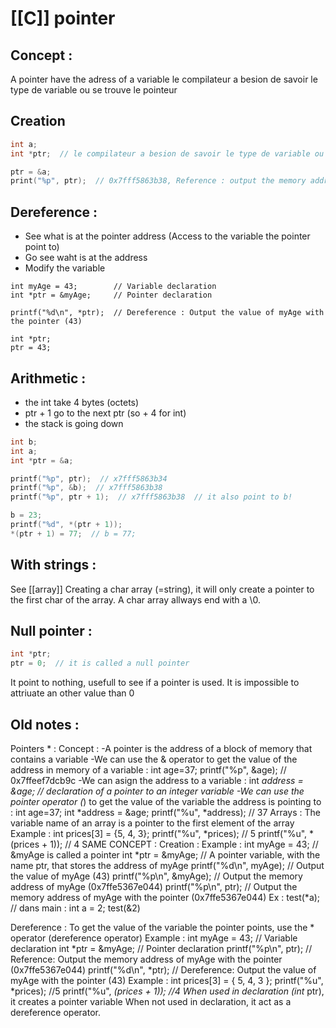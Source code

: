 # [[C]] pointer

## Concept :
A pointer have the adress of a variable
le compilateur a besion de savoir le type de variable ou se trouve le pointeur

## Creation
```C
int a;
int *ptr;  // le compilateur a besion de savoir le type de variable ou se trouve le pointeur

ptr = &a;
print("%p", ptr);  // 0x7fff5863b38, Reference : output the memory address
```

## Dereference :
- See what is at the pointer address (Access to the variable the pointer point to)
- Go see waht is at the address
- Modify the variable 
```C:ex
int myAge = 43;        // Variable declaration
int *ptr = &myAge;     // Pointer declaration

printf("%d\n", *ptr);  // Dereference : Output the value of myAge with the pointer (43)
```
```C:ex
int *ptr;
ptr = 43;
```

## Arithmetic :
- the int take 4 bytes (octets) 
- ptr + 1 go to the next ptr (so + 4 for int)
- the stack is going down
```C
int b;
int a;
int *ptr = &a;

printf("%p", ptr);  // x7fff5863b34
printf("%p", &b);  // x7fff5863b38
printf("%p", ptr + 1);  // x7fff5863b38  // it also point to b!

b = 23;
printf("%d", *(ptr + 1));
*(ptr + 1) = 77;  // b = 77;
```

## With strings :
See [[array]]
Creating a char array (=string), it will only create a pointer to the first char of the array. A char array allways end with a \\0.

## Null pointer :
```C
int *ptr;
ptr = 0;  // it is called a null pointer
```
It point to nothing, usefull to see if a pointer is used.
It is impossible to attriuate an other value than 0



## Old notes :
Pointers * :
		Concept :
			-A pointer is the address of a block of memory that contains a variable
			-We can use the & operator to get the value of the address in memory of a variable : 
				int age=37; printf("%p", &age);  // 0x7ffeef7dcb9c
			-We can asign the address to a variable : 
				int *address = &age;  // declaration of a pointer to an integer variable
			-We can use the pointer operator (*) to get the value of the variable the address is pointing to : 
				int age=37;
				int *address = &age;
				printf("%u", *address);  // 37 
		Arrays :
			The variable name of an array is a pointer to the first element of the array
			Example :
				int prices[3] = {5, 4, 3}; 
				printf("%u", *prices);  // 5
				printf("%u", *(prices + 1));  // 4
		SAME CONCEPT :
		Creation : 
			Example :
				int myAge = 43;          // &myAge is called a pointer 
				int *ptr = &myAge;       // A pointer variable, with the name ptr, that stores the address of myAge
				printf("%d\n", myAge);   // Output the value of myAge (43)
				printf("%p\n", &myAge);  // Output the memory address of myAge (0x7ffe5367e044)
				printf("%p\n", ptr);     // Output the memory address of myAge with the pointer (0x7ffe5367e044)
			Ex :
				test(*a);	
				// dans main :
				int a = 2;
				test(&2)
			
Dereference : 
			To get the value of the variable the pointer points, use the * operator (dereference operator)
			Example : 
				int myAge = 43;        // Variable declaration
				int *ptr = &myAge;     // Pointer declaration
				printf("%p\n", ptr);   // Reference: Output the memory address of myAge with the pointer (0x7ffe5367e044)
				printf("%d\n", *ptr);  // Dereference: Output the value of myAge with the pointer (43)
			Example : 
				int prices[3] = { 5, 4, 3 };
				printf("%u", *prices);  //5
				printf("%u", *(prices + 1));  //4
		When used in declaration (int* ptr), it creates a pointer variable
		When not used in declaration, it act as a dereference operator.